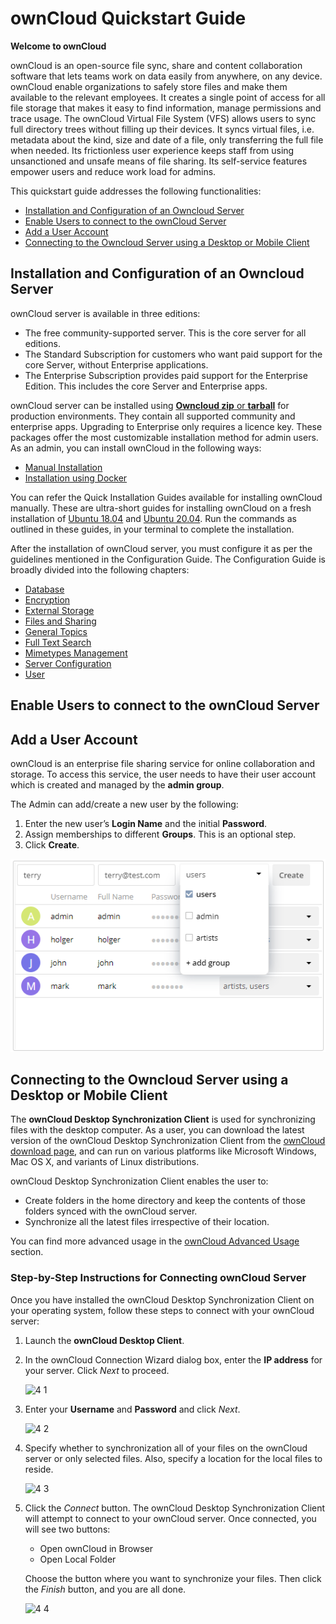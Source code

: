 # ownCloud Quickstart Guide

**Welcome to ownCloud** 

ownCloud is an open-source file sync, share and content collaboration software that lets teams work on data easily from anywhere, on any device. ownCloud enable organizations to safely store files and make them available to the relevant employees. It creates a single point of access for all file storage that makes it easy to find information, manage permissions and trace usage.
The ownCloud Virtual File System (VFS) allows users to sync full directory trees without filling up their devices. It syncs virtual files, i.e. metadata about the kind, size and date of a file, only transferring the full file when needed. Its frictionless user experience keeps staff from using unsanctioned and unsafe means of file sharing. Its self-service features empower users and reduce work load for admins.

This quickstart guide addresses the following functionalities:
- [Installation and Configuration of an Owncloud Server](#installation-and-configuration-of-an-owncloud-server)
- [Enable Users to connect to the ownCloud Server](#enable-users-to-connect-to-the-owncloud-server)
- [Add a User Account](#add-a-user-account)
- [Connecting to the Owncloud Server using a Desktop or Mobile Client](#connecting-to-the-owncloud-server-using-a-desktop-or-mobile-client)

## Installation and Configuration of an Owncloud Server 
ownCloud server is available in three editions:

- The free community-supported server. This is the core server for all editions.
- The Standard Subscription for customers who want paid support for the core Server, without Enterprise applications.
- The Enterprise Subscription provides paid support for the Enterprise Edition. This includes the core Server and Enterprise apps.

ownCloud server can be installed using [**Owncloud zip** or **tarball**](https://owncloud.com/download-server/) for production environments. They contain all supported community and enterprise apps. Upgrading to Enterprise only requires a licence key. These packages offer the most customizable installation method for admin users.
As an admin, you can install ownCloud in the following ways:
- [Manual Installation](https://doc.owncloud.com/server/10.6/admin_manual/installation/manual_installation/manual_installation.html)
- [Installation using Docker](https://doc.owncloud.com/server/10.6/admin_manual/installation/docker/)

You can refer the Quick Installation Guides available for installing ownCloud manually. These are ultra-short guides for installing ownCloud on a fresh installation of [Ubuntu 18.04](https://doc.owncloud.com/server/10.6/admin_manual/installation/quick_guides/ubuntu_18_04.html) and [Ubuntu 20.04](https://doc.owncloud.com/server/10.6/admin_manual/installation/quick_guides/ubuntu_20_04.html). Run the commands as outlined in these guides, in your terminal to complete the installation. 

After the installation of ownCloud server, you must configure it as per the guidelines mentioned in the Configuration Guide. The Configuration Guide is broadly divided into the following chapters:
- [Database](https://doc.owncloud.com/server/10.6/admin_manual/configuration/database/)
- [Encryption](https://doc.owncloud.com/server/10.6/admin_manual/configuration/files/encryption/root.html)
- [External Storage](https://doc.owncloud.com/server/10.6/admin_manual/configuration/files/external_storage/)
- [Files and Sharing](https://doc.owncloud.com/server/10.6/admin_manual/configuration/files/)
- [General Topics](https://doc.owncloud.com/server/10.6/admin_manual/configuration/general_topics/)
- [Full Text Search](https://doc.owncloud.com/server/10.6/admin_manual/configuration/search/)
- [Mimetypes Management](https://doc.owncloud.com/server/10.6/admin_manual/configuration/mimetypes/)
- [Server Configuration](https://doc.owncloud.com/server/10.6/admin_manual/configuration/server/)
- [User](https://doc.owncloud.com/server/10.6/admin_manual/configuration/user/)
## Enable Users to connect to the ownCloud Server


## Add a User Account

ownCloud is an enterprise file sharing service for online collaboration and storage. To access this service, the user needs to have their user account which is created and managed by the **admin group**.  
  
The Admin can add/create a new user by the following:
  1. Enter the new user’s **Login Name** and the initial **Password**.
  2. Assign memberships to different **Groups**. This is an optional step.
  3. Click **Create**.      
           
![Add User](https://github.com/subhartheed/RedHat-Test.io/blob/3b6c51cdc30004852eac8866a2c3ed22afe4b17b/docs/newuser1.PNG)

## Connecting to the Owncloud Server using a Desktop or Mobile Client
The **ownCloud Desktop Synchronization Client** is used for synchronizing files with the desktop computer. As a user, you can download the latest version of the ownCloud Desktop Synchronization Client from the [ownCloud download page](https://owncloud.org/download/), and can run on various platforms like Microsoft Windows, Mac OS X, and variants of Linux distributions.  

ownCloud Desktop Synchronization Client enables the user to:

* Create folders in the home directory and keep the contents of those folders synced with the ownCloud server.   
* Synchronize all the latest files irrespective of their location.  

You can find more advanced usage in the [ownCloud Advanced Usage](https://doc.owncloud.org/desktop/2.2/advancedusage.html) section.  

### Step-by-Step Instructions for Connecting ownCloud Server 

Once you have installed the ownCloud Desktop Synchronization Client on your operating system, follow these steps to connect with your ownCloud server:  
1. Launch the **ownCloud Desktop Client**.  

2. In the ownCloud Connection Wizard dialog box, enter the **IP address** for your server. Click _Next_ to proceed.  

    ![4 1](https://user-images.githubusercontent.com/40832072/55616468-84c66a80-57af-11e9-96b5-2888fe7ac617.png)    
        
3. Enter your **Username** and **Password** and click _Next_.  

    ![4 2](https://user-images.githubusercontent.com/40832072/55616477-8859f180-57af-11e9-9f04-2e8665dd7184.png) 
        
4. Specify whether to synchronization all of your files on the ownCloud server or only selected files. Also, specify a location for        the local files to reside.  

    ![4 3](https://user-images.githubusercontent.com/40832072/55616484-8b54e200-57af-11e9-98c0-06c14d60fd18.png)  
        
5. Click the _Connect_ button. The ownCloud Desktop Synchronization Client will attempt to connect to your ownCloud server. 
   Once connected, you will see two buttons:
    * Open ownCloud in Browser
    * Open Local Folder
            
   Choose the button where you want to synchronize your files. Then click the _Finish_ button, and you are all done.  

   ![4 4](https://user-images.githubusercontent.com/40832072/55616489-8e4fd280-57af-11e9-8b66-7aaabb7d25f5.png)
 



